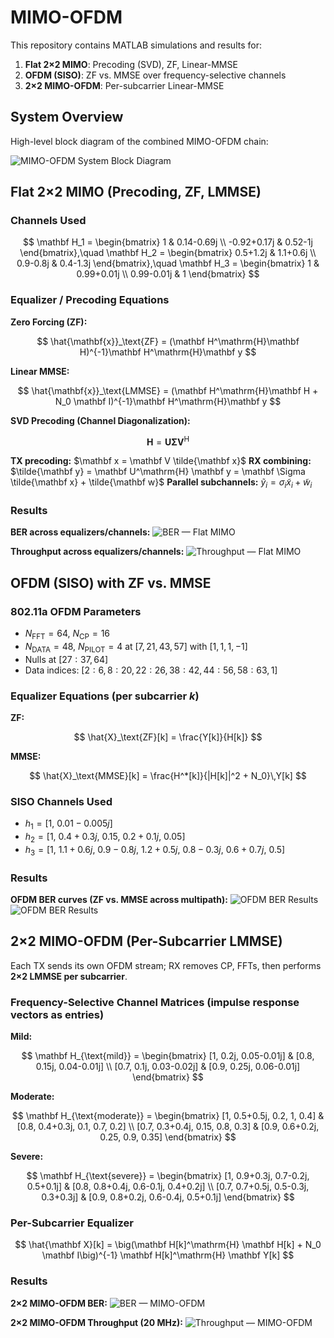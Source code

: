 # MIMO-OFDM

This repository contains MATLAB simulations and results for:

1. **Flat 2×2 MIMO**: Precoding (SVD), ZF, Linear-MMSE
2. **OFDM (SISO)**: ZF vs. MMSE over frequency-selective channels
3. **2×2 MIMO-OFDM**: Per-subcarrier Linear-MMSE

## System Overview

High-level block diagram of the combined MIMO-OFDM chain:

![MIMO-OFDM System Block Diagram](project_assets/mimo_ofdm_system.jpg)

## Flat 2×2 MIMO (Precoding, ZF, LMMSE)

### Channels Used

$$
\mathbf H_1 =
\begin{bmatrix}
1 & 0.14-0.69j \\
-0.92+0.17j & 0.52-1j
\end{bmatrix},\quad
\mathbf H_2 =
\begin{bmatrix}
0.5+1.2j & 1.1+0.6j \\
0.9-0.8j & 0.4-1.3j
\end{bmatrix},\quad
\mathbf H_3 =
\begin{bmatrix}
1 & 0.99+0.01j \\
0.99-0.01j & 1
\end{bmatrix}
$$

### Equalizer / Precoding Equations

**Zero Forcing (ZF):**

$$
\hat{\mathbf{x}}_\text{ZF} = (\mathbf H^\mathrm{H}\mathbf H)^{-1}\mathbf H^\mathrm{H}\mathbf y
$$

**Linear MMSE:**

$$
\hat{\mathbf{x}}_\text{LMMSE} = (\mathbf H^\mathrm{H}\mathbf H + N_0 \mathbf I)^{-1}\mathbf H^\mathrm{H}\mathbf y
$$

**SVD Precoding (Channel Diagonalization):**

$$
\mathbf H = \mathbf U \mathbf \Sigma \mathbf V^\mathrm{H}
$$

**TX precoding:** $\mathbf x = \mathbf V \tilde{\mathbf x}$
**RX combining:** $\tilde{\mathbf y} = \mathbf U^\mathrm{H} \mathbf y = \mathbf \Sigma \tilde{\mathbf x} + \tilde{\mathbf w}$
**Parallel subchannels:** $\tilde{y}_i = \sigma_i \tilde{x}_i + \tilde{w}_i$

### Results

**BER across equalizers/channels:**
![BER — Flat MIMO](project_assets/report_images/report_img_p2_1.png)

**Throughput across equalizers/channels:**
![Throughput — Flat MIMO](project_assets/report_images/report_img_p2_2.png)

## OFDM (SISO) with ZF vs. MMSE

### 802.11a OFDM Parameters

* $N_\text{FFT}=64$, $N_\text{CP}=16$
* $N_\text{DATA}=48$, $N_\text{PILOT}=4$ at $[7,21,43,57]$ with $[1,1,1,-1]$
* Nulls at $[27{:}37, 64]$
* Data indices: $[2{:}6, 8{:}20, 22{:}26, 38{:}42, 44{:}56, 58{:}63, 1]$

### Equalizer Equations (per subcarrier $k$)

**ZF:**

$$
\hat{X}_\text{ZF}[k] = \frac{Y[k]}{H[k]}
$$

**MMSE:**

$$
\hat{X}_\text{MMSE}[k] = \frac{H^*[k]}{|H[k]|^2 + N_0}\,Y[k]
$$

### SISO Channels Used

* $h_1 = [1,\ 0.01-0.005j]$
* $h_2 = [1,\ 0.4+0.3j,\ 0.15,\ 0.2+0.1j,\ 0.05]$
* $h_3 = [1,\ 1.1+0.6j,\ 0.9-0.8j,\ 1.2+0.5j,\ 0.8-0.3j,\ 0.6+0.7j,\ 0.5]$

### Results

**OFDM BER curves (ZF vs. MMSE across multipath):**
![OFDM BER Results](project_assets/report_images/report_img_p3_2.png)
![OFDM BER Results](project_assets/report_images/report_img_p4_1.png)

## 2×2 MIMO-OFDM (Per-Subcarrier LMMSE)

Each TX sends its own OFDM stream; RX removes CP, FFTs, then performs **2×2 LMMSE per subcarrier**.

### Frequency-Selective Channel Matrices (impulse response vectors as entries)

**Mild:**

$$
\mathbf H_{\text{mild}} =
\begin{bmatrix}
[1, 0.2j, 0.05-0.01j] & [0.8, 0.15j, 0.04-0.01j] \\
[0.7, 0.1j, 0.03-0.02j] & [0.9, 0.25j, 0.06-0.01j]
\end{bmatrix}
$$

**Moderate:**

$$
\mathbf H_{\text{moderate}} =
\begin{bmatrix}
[1, 0.5+0.5j, 0.2, 1, 0.4] & [0.8, 0.4+0.3j, 0.1, 0.7, 0.2] \\
[0.7, 0.3+0.4j, 0.15, 0.8, 0.3] & [0.9, 0.6+0.2j, 0.25, 0.9, 0.35]
\end{bmatrix}
$$

**Severe:**

$$
\mathbf H_{\text{severe}} =
\begin{bmatrix}
[1, 0.9+0.3j, 0.7-0.2j, 0.5+0.1j] & [0.8, 0.8+0.4j, 0.6-0.1j, 0.4+0.2j] \\
[0.7, 0.7+0.5j, 0.5-0.3j, 0.3+0.3j] & [0.9, 0.8+0.2j, 0.6-0.4j, 0.5+0.1j]
\end{bmatrix}
$$

### Per-Subcarrier Equalizer

$$
\hat{\mathbf X}[k] = \big(\mathbf H[k]^\mathrm{H} \mathbf H[k] + N_0 \mathbf I\big)^{-1} \mathbf H[k]^\mathrm{H} \mathbf Y[k]
$$

### Results

**2×2 MIMO-OFDM BER:**
![BER — MIMO-OFDM](project_assets/report_images/report_img_p5_1.png)

**2×2 MIMO-OFDM Throughput (20 MHz):**
![Throughput — MIMO-OFDM](project_assets/report_images/report_img_p5_2.png)

